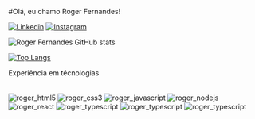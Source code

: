 #Olá, eu chamo Roger Fernandes!

[![Linkedin](https://img.shields.io/badge/LinkedIn-0077B5?style=for-the-badge&logo=linkedin&logoColor=white)](https://www.linkedin.com/in/roger-fernandes-garcia-de-sousa-5a0bb214b/)
[![Instagram](https://img.shields.io/badge/Instagram-E4405F?style=for-the-badge&logo=instagram&logoColor=white)](https://www.instagram.com/roger_fernandes_g/)

![Roger Fernandes GitHub stats](https://github-readme-stats.vercel.app/api?username=roger-fernandes-Dev&show_icons=true&theme=dark)

[![Top Langs](https://github-readme-stats.vercel.app/api/top-langs/?username=roger-fernandes-Dev)](https://github.com/anuraghazra/github-readme-stats)

Experiência em técnologias

<div style="display: inline_block"><br />
    <img align="center" alt="roger_html5" src="https://img.shields.io/badge/HTML5-E34F26?style=for-the-badge&logo=html5&logoColor=white" />
    <img align="center" alt="roger_css3" src="https://img.shields.io/badge/CSS3-1572B6?style=for-the-badge&logo=css3&logoColor=white" />
    <img align="center" alt="roger_javascript" src="https://img.shields.io/badge/JavaScript-F7DF1E?style=for-the-badge&logo=javascript&logoColor=black" />
    <img align="center" alt="roger_nodejs" src="https://img.shields.io/badge/Node.js-43853D?style=for-the-badge&logo=node.js&logoColor=white" />
    <img align="center" alt="roger_react" src="https://img.shields.io/badge/React-20232A?style=for-the-badge&logo=react&logoColor=61DAFB" />
    <img align="center" alt="roger_typescript" src="https://img.shields.io/badge/MongoDB-4EA94B?style=for-the-badge&logo=mongodb&logoColor=white" />
    <img align="center" alt="roger_typescript" src="https://img.shields.io/badge/SQLite-07405E?style=for-the-badge&logo=sqlite&logoColor=white" />
    <img align="center" alt="roger_typescript" src="https://img.shields.io/badge/MySQL-00000F?style=for-the-badge&logo=mysql&logoColor=white" />
</div>
